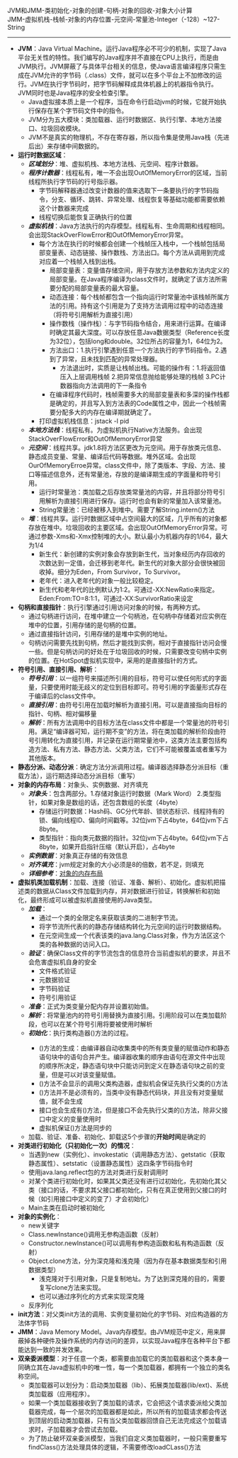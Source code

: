 JVM和JMM-类初始化-对象的创建-句柄-对象的回收-对象大小计算  
JMM-虚拟机栈-栈帧-对象的内存位置-元空间-常量池-Integer（-128）~127-String

---
- **JVM**：Java Virtual Machine。运行Java程序必不可少的机制，实现了Java平台无关性的特性。我们编写的Java程序并不直接在CPU上执行，而是由JVM执行。JVM屏蔽了与具体平台相关的信息，使Java语言编译程序只需生成在JVM允许的字节码（.class）文件，就可以在多个平台上不加修改的运行。JVM在执行字节码时，把字节码解释成具体机器上的机器指令执行。JVM同时也是Java程序的安全检查引擎。  
	- Java虚拟接本质上是一个程序，当在命令行启动jvm的时候，它就开始执行保存在某个字节码文件中的指令。
	- JVM分为五大模块：类加载器、运行时数据区、执行引擎、本地方法接口、垃圾回收模块。
	- JVM不是真实的物理机，不存在寄存器，所以指令集是使用Java栈（先进后出）来存储中间数据的。
- **运行时数据区域**：
	- ***区域划分***：堆、虚拟机栈、本地方法栈、元空间、程序计数器。
	- ***程序计数器***：线程私有，唯一不会出现OutOfMemoryError的区域，当前线程所执行字节码的行号指示器。
		- 字节码解释器通过改变计数器的值来选取下一条要执行的字节码指令，分支、循环、跳转、异常处理、线程恢复等基础功能都需要依赖这个计数器来完成
		- 线程切换后能恢复正确执行的位置
	- ***虚拟机栈***：Java方法执行的内存模型。线程私有、生命周期和线程相同。会出现StackOverFlowError和OutOfMemoryError异常。
		- 每个方法在执行的时候都会创建一个栈帧压入栈中，一个栈帧包括局部变量表、动态链接、操作数栈、方法出口。每个方法从调用到完成对应着一个栈帧入栈到出栈。
			- 局部变量表：变量值存储空间，用于存放方法参数和方法内定义的局部变量。在Java程序编译为class文件时，就确定了该方法所需要分配的局部变量表的最大容量。
			- 动态连接：每个栈帧都包含一个指向运行时常量池中该栈帧所属方法的引用。持有这个引用是为了支持方法调用过程中的动态连接（将符号引用解析为直接引用）
			- 操作数栈（操作栈）：与字节码指令结合，用来进行运算。在编译时确定其最大深度。可以存放任意Java数据类型（Reference长度为32位），包括long和double。32位所占的容量为1，64位为2。
			- 方法出口：1.执行引擎遇到任意一个方法执行的字节码指令。2.遇到了异常，且未找到匹配的异常处理器。
				- 方法退出时，实质是让栈帧出栈。可能的操作有：1.将返回值压入上层调用栈帧 2.把异常信息抛给能够处理的栈帧 3.PC计数器指向方法调用的下一条指令
			- 在编译程序代码时，栈帧需要多大的局部变量表和多深的操作栈都是确定的，并且写入到方法表的Code属性之中，因此一个栈帧需要分配多大的内存在编译期就确定了。
		- 打印虚拟机栈信息：jstack -l pid
	- ***本地方法栈***：线程私有。为虚拟机执行Native方法服务。会出现StackOverFlowError和OutOfMemoryError异常
	- ***元空间***：线程共享。jdk1.8将方法区更改为元空间。用于存放类元信息、静态成员变量、常量、编译后代码等数据。堆外区域。会出现OurOfMemoryErroe异常。class文件中，除了类版本、字段、方法、接口等描述信息外，还有常量池，存放的是编译期生成的字面量和符号引用。
		- 运行时常量池：类加载之后存放类常量池的内容，并且将部分符号引用解析为直接引用进行保存。运行时也会有新的常量加入该常量池。
		- String常量池：已经被移入到堆中。需要了解String.intern()方法
	- ***堆***：线程共享。运行时数据区域中占空间最大的区域，几乎所有的对象都存放在堆中。垃圾回收的主要区域。会出现OutOfMemoryError异常。可通过参数-Xms和-Xmx控制堆的大小。默认最小为机器内存的1/64，最大为1/4
		- 新生代：新创建的实例对象会存放到新生代，当对象经历内存回收的次数达到一定值，会迁移到老年代。新生代的对象大部分会很快被回收掉。细分为Eden，From Survivor，To Survivor。
		- 老年代：进入老年代的对象一般比较稳定。
		- 新生代和老年代的比例默认为1:2。可通过-XX:NewRatio来指定。Eden:From:TO=8:1:1，可通过-XX:SurvivorRatio来设定
- **句柄和直接指针**：执行引擎通过引用访问对象的时候，有两种方式。
	- 通过句柄进行访问，在堆中建立一个句柄池，在句柄中存储着对应实例在堆中的位置，引用存储的是句柄的位置。
	- 通过直接指针访问，引用存储的是堆中实例的地址。
	- 句柄访问需要先找到句柄，然后才能找到实例，相对于直接指针访问会慢一些。但是句柄访问的好处在于垃圾回收的时候，只需要改变句柄中实例的位置。在HotSpot虚拟机实现中，采用的是直接指针的方式。
- **符号引用、直接引用、解析**：
	- ***符号引用***：以一组符号来描述所引用的目标，符号可以使任何形式的字面量，只要使用时能无歧义的定位到目标即可。符号引用的字面量形式存在于编译后的class文件中。
	- ***直接引用***：由符号引用在加载时解析为直接引用。可以是直接指向目标的指针、句柄、相对偏移量
	- ***解析***：所有方法调用中的目标方法在class文件中都是一个常量池的符号引用。满足“编译器可知，运行期不变”的方法，将在类加载的解析阶段由符号引用转化为直接引用，并记录在运行期常量池中，这类方法主要包括构造方法、私有方法、静态方法、父类方法，它们不可能被覆盖或者重写为其他版本。
- **静态分派、动态分派**：确定方法分派调用过程。编译器选择静态分派目标（重载方法），运行期选择动态分派目标（重写）
- **对象的内存布局**：对象头、实例数据、对齐填充
	- ***对象头***：包含两部分。1.存储对象运行时数据（Mark Word） 2.类型指针，如果对象是数组的话，还包含数组的长度（4byte）
		- 存储运行时数据：Hash码、GC分代年龄、锁状态标识、线程持有的锁、偏向线程ID、偏向时间戳等。32位jvm下占4byte，64位jvm下占8byte。
		- 类型指针：指向类元数据的指针。32位jvm下占4byte。64位jvm下占8byte，如果开启指针压缩（默认开启），占4byte
	- ***实例数据***：对象真正存储的有效信息
	- ***对齐填充***：jvm规定对象的大小必须是8的倍数，若不足，则填充
	- ***详细参考***：[对象的内存布局](../basic/jvm/对象的内存布局.md)
- **虚拟机类加载机制**：加载、连接（验证、准备、解析）、初始化。虚拟机把描述类的数据从Class文件加载到内存，并对数据进行验证，转换解析和初始化，最终形成可以被虚拟机直接使用的Java类型。
	- ***加载***：
		- 通过一个类的全限定名来获取该类的二进制字节流。
		- 将字节流所代表的的静态存储结构转化为元空间的运行时数据结构。
		- 在元空间生成一个代表该类的java.lang.Class对象，作为方法区这个类的各种数据的访问入口。
	- ***验证***：确保Class文件的字节流包含的信息符合当前虚拟机的要求，并且不会危害虚拟机自身的安全
		- 文件格式验证
		- 元数据验证
		- 字节码验证
		- 符号引用验证
	- ***准备***：正式为类变量分配内存并设置初始值。
	- ***解析***：将常量池内的符号引用替换为直接引用。引用阶段可以在类加载阶段，也可以在某个符号引用将要被使用时解析
	- ***初始化***：执行类构造器<clinit>()方法的过程。
		- <clinit>()方法的生成：由编译器自动收集类中的所有类变量的赋值动作和静态语句块中的语句合并产生。编译器收集的顺序由语句在源文件中出现的顺序所决定，静态语句块中只能访问到定义在静态语句块之前的变量，但是可以对该变量赋值。
		- <clinit>()方法不会显示的调用父类构造器，虚拟机会保证先执行父类的<clinit>()方法
		- <clinit>()方法并不是必须有的，当类中没有静态代码块，并且没有对变量赋值，就不会生成
		- 接口也会生成有<clinit>()方法，但是接口不会先执行父类的<clinit>()方法，除非父接口中定义的变量使用时
		- 虚拟机保证<clinit>()方法是同步的
	- 加载、验证、准备、初始化、卸载这5个步骤的**开始时间**是确定的
- **对类进行初始化（只初始化一次）的情况**：
	- 当遇到new（实例化）、invokestatic（调用静态方法）、getstatic（获取静态属性）、setstatic（设置静态属性）这四条字节码指令时
	- 使用java.lang.reflect包的方法对类进行反射调用时 
	- 对某个类进行初始化时，如果其父类还没有进行过初始化，先初始化其父类（接口的话，不要求其父接口都初始化，只有在真正使用到父接口的时候（如引用接口中定义的变了）才会初始化）
	- Main主类在启动时被初始化
- **对象的实例化**：
	- new关键字
	- Class.newInstance()调用无参构造函数（反射）
	- Constructor.newInstance()可以调用有参构造函数和私有构造函数（反射）
	- Object.clone方法，分为深克隆和浅克隆（因为存在基本数据类型和引用数据类型）
		- 浅克隆对于引用对象，只是复制地址。为了达到深克隆的目的，需要复写clone方法来实现。
		- 也可以通过序列化的方式来实现深克隆
	- 反序列化
- **init方法**：对父类init方法的调用、实例变量初始化的字节码、对应构造器的方法体字节码
- **JMM**：Java Memory Model。Java内存模型。由JVM规范中定义，用来屏蔽掉各种硬件及操作系统的内存访问的差异，以实现Java程序在各种平台下都能达到一致的并发效果。
- **双亲委派模型**：对于任意一个类，都需要由加载它的类加载器和这个类本身一同确立其在Java虚拟机中的唯一性，每一个类加载器，都拥有一个独立的类名称空间。
	- 类加载器可以划分为：启动类加载器（lib）、拓展类加载器(lib/ext)、系统类加载器（应用程序）。
	- 如果一个类加载器接收到了类加载的请求，它会把这个请求委派给父类加载器完成，每一个层次的加载器都是如此，所以所有的加载请求都会传送到顶层的启动类加载器，只有当父类加载器回馈自己无法完成这个加载请求时，子加载器才会尝试去加载。
	- 为了防止破坏双亲委派模型，当我们自定义类加载器时，一般只需要重写findClass()方法处理具体的逻辑，不需要修改loadCLass()方法
